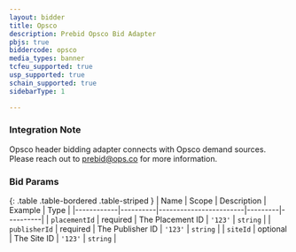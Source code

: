 ```yaml
---
layout: bidder
title: Opsco
description: Prebid Opsco Bid Adapter
pbjs: true
biddercode: opsco
media_types: banner
tcfeu_supported: true
usp_supported: true
schain_supported: true
sidebarType: 1

---
```


### Integration Note

Opsco header bidding adapter connects with Opsco demand sources. Please reach out to <prebid@ops.co> for more information.

### Bid Params

{: .table .table-bordered .table-striped }
| Name       | Scope    | Description            | Example | Type     |
|------------|----------|------------------------|---------|----------|
| `placementId` | required | The Placement ID | `'123'` | `string` |
| `publisherId` | required | The Publisher ID | `'123'` | `string` |
| `siteId` | optional | The Site ID | `'123'` | `string` |


